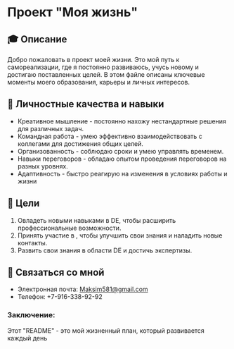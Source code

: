 # Проект "Моя жизнь"

## :mortar_board: Описание

Добро пожаловать в проект моей жизни. Это мой путь к самореализации, где я постоянно развиваюсь, учусь новому и достигаю поставленных целей. В этом файле описаны ключевые моменты моего образования, карьеры и личных интересов. 

## :beginner: Личностные качества и навыки

- Креативное мышление - постоянно нахожу нестандартные решения для различных задач.
- Командная работа - умею эффективно взаимодействовать с коллегами для достижения общих целей.
- Организованность - соблюдаю сроки и умею управлять временем.
- Навыки переговоров - обладаю опытом проведения переговоров на разных уровнях.
- Адаптивность - быстро реагирую на изменения в условиях работы и жизни 

## :gun: Цели

1. Овладеть новыми навыками в DE, чтобы расширить профессиональные возможности.
2. Принять участие в , чтобы улучшить свои знания и наладить новые контакты.
3. Развить свои знания в области DE и достичь экспертизы. 

## :iphone: Связаться со мной

- Электронная почта: Maksim581@gmail.com
- Телефон: +7-916-338-92-92

### Заключение:

Этот "README" - это мой жизненный план, который развивается каждый день
